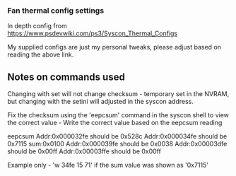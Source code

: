 ### Fan thermal config settings

In depth config from https://www.psdevwiki.com/ps3/Syscon_Thermal_Configs

My supplied configs are just my personal tweaks, please adjust based on reading the above link.

## Notes on commands used

Changing with set will not change checksum - temporary set in the NVRAM, but changing with the setini will adjusted in the syscon address.

Fix the checksum using the 'eepcsum' command in the syscon shell to view the correct value - Write the correct value based on the eepcsum reading

eepcsum
Addr:0x000032fe should be 0x528c
Addr:0x000034fe should be 0x7115
sum:0x0100
Addr:0x000039fe should be 0x0038
Addr:0x00003dfe should be 0x00ff
Addr:0x00003ffe should be 0x00ff

Example only - 'w 34fe 15 71' if the sum value was shown as '0x7115'
